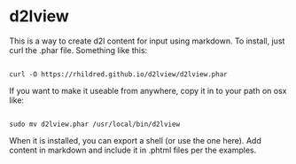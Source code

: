 # d2lview
This is a way to create d2l content for input using markdown. To install, just curl the .phar file. Something like this:

```

curl -O https://rhildred.github.io/d2lview/d2lview.phar

```

If you want to make it useable from anywhere, copy it in to your path on osx like:

```

sudo mv d2lview.phar /usr/local/bin/d2lview

```

When it is installed, you can export a shell (or use the one here). Add content in markdown and include it in .phtml files per the examples.
